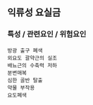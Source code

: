 ## 익류성 요실금




### 특성 / 관련요인 / 위험요인

>                
    
    방광 출구 폐색
    외요도 괄약근의 실조
    배뇨근의 수축력 저하
    분변매복
    심한 골반 탈출
    약물 부작용
    요도폐색



